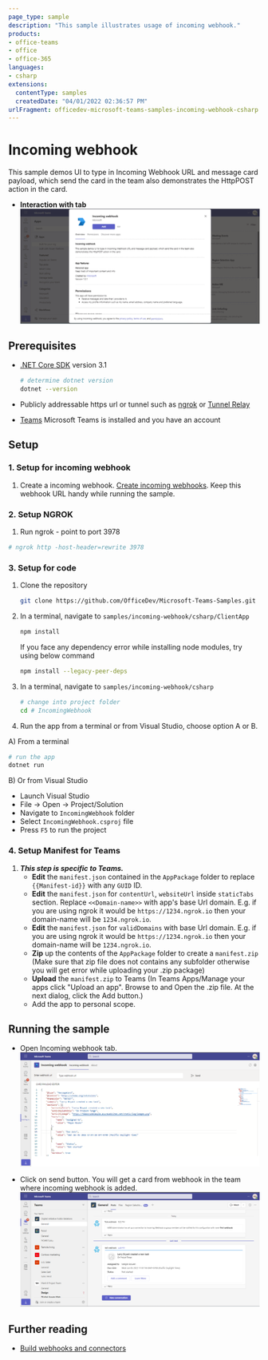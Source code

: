 ```yaml
---
page_type: sample
description: "This sample illustrates usage of incoming webhook."
products:
- office-teams
- office
- office-365
languages:
- csharp
extensions:
  contentType: samples
  createdDate: "04/01/2022 02:36:57 PM"
urlFragment: officedev-microsoft-teams-samples-incoming-webhook-csharp
---
```


# Incoming webhook

This sample demos UI to type in Incoming Webhook URL and message card payload, which send the card in the team also demonstrates the HttpPOST action in the card. 

- **Interaction with tab**
![webhook-tab ](IncomingWebhook/Images/webhook-app.gif)


## Prerequisites

- [.NET Core SDK](https://dotnet.microsoft.com/download) version 3.1

  ```bash
  # determine dotnet version
  dotnet --version
  ```
- Publicly addressable https url or tunnel such as [ngrok](https://ngrok.com/) or [Tunnel Relay](https://github.com/OfficeDev/microsoft-teams-tunnelrelay) 

- [Teams](https://teams.microsoft.com) Microsoft Teams is installed and you have an account

## Setup

### 1. Setup for incoming webhook

1) Create a incoming webhook. [Create incoming webhooks](https://docs.microsoft.com/en-us/microsoftteams/platform/webhooks-and-connectors/how-to/add-incoming-webhook). Keep this webhook URL handy while running the sample.

### 2. Setup NGROK
1) Run ngrok - point to port 3978

```bash
# ngrok http -host-header=rewrite 3978
```

### 3. Setup for code

1) Clone the repository
   ```bash
   git clone https://github.com/OfficeDev/Microsoft-Teams-Samples.git
   ```

1) In a terminal, navigate to `samples/incoming-webhook/csharp/ClientApp`

    ```bash
    npm install
    ```

    If you face any dependency error while installing node modules, try using below command

    ```bash
    npm install --legacy-peer-deps
    ```

1) In a terminal, navigate to `samples/incoming-webhook/csharp`

    ```bash
    # change into project folder
    cd # IncomingWebhook
    ```

1) Run the app from a terminal or from Visual Studio, choose option A or B.

  A) From a terminal

  ```bash
  # run the app
  dotnet run
  ```

  B) Or from Visual Studio

  - Launch Visual Studio
  - File -> Open -> Project/Solution
  - Navigate to `IncomingWebhook` folder
  - Select `IncomingWebhook.csproj` file
  - Press `F5` to run the project

### 4. Setup Manifest for Teams
1) __*This step is specific to Teams.*__
    - **Edit** the `manifest.json` contained in the  `AppPackage` folder to replace `{{Manifest-id}}` with any `GUID` ID.
    - **Edit** the `manifest.json` for `contentUrl`, `websiteUrl` inside `staticTabs` section. Replace `<<Domain-name>>` with app's base Url domain. E.g. if you are using ngrok it would be `https://1234.ngrok.io` then your domain-name will be `1234.ngrok.io`.
    - **Edit** the `manifest.json` for `validDomains` with base Url domain. E.g. if you are using ngrok it would be `https://1234.ngrok.io` then your domain-name will be `1234.ngrok.io`.
    - **Zip** up the contents of the `AppPackage` folder to create a `manifest.zip` (Make sure that zip file does not contains any subfolder otherwise you will get error while uploading your .zip package)
    - **Upload** the `manifest.zip` to Teams (In Teams Apps/Manage your apps click "Upload an app". Browse to and Open the .zip file. At the next dialog, click the Add button.)
    - Add the app to personal scope.


## Running the sample
- Open Incoming webhook tab.
![webhook-tab ](IncomingWebhook/Images/incoming-webhook-page.png)

- Click on send button. You will get a card from webhook in the team where incoming webhook is added.
![webhook-tab ](IncomingWebhook/Images/incoming-webhook-card.png)

## Further reading

- [Build webhooks and connectors ](https://docs.microsoft.com/en-us/microsoftteams/platform/webhooks-and-connectors/what-are-webhooks-and-connectors)